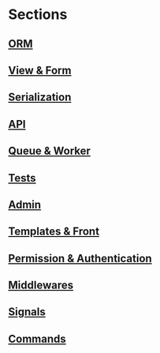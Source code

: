 # Sections

## [ORM](./orm.md)

## [View & Form](./view_and_form.md)

## [Serialization](./serialization.md)

## [API](./api.md)

## [Queue & Worker](./queue_and_worker.md)

## [Tests](./tests.md)

## [Admin](./admin.md)

## [Templates & Front](./templates_and_front.md)

## [Permission & Authentication](./permissions_and_auth.md)

## [Middlewares](./middlewares.md)

## [Signals](./signals.md)

## [Commands](./cmd.md)
